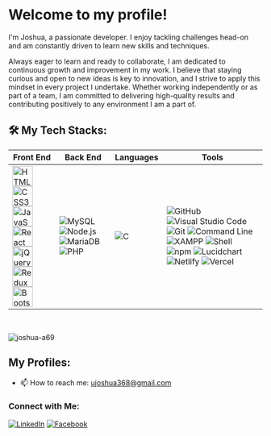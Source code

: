 # Welcome to my profile!

I'm Joshua, a passionate developer. I enjoy tackling challenges head-on and am constantly driven to learn new skills and techniques.

Always eager to learn and ready to collaborate, I am dedicated to continuous growth and improvement in my work. I believe that staying curious and open to new ideas is key to innovation, and I strive to apply this mindset in every project I undertake. Whether working independently or as part of a team, I am committed to delivering high-quality results and contributing positively to any environment I am a part of.

## 🛠 My Tech Stacks:

| **Front End** | **Back End** | **Languages** | **Tools** |
| ------------- | ------------ | ------------- | --------- |
|<img src="https://cdn.jsdelivr.net/gh/devicons/devicon/icons/html5/html5-original.svg" width="40" height="40" alt="HTML5" /> <img src="https://cdn.jsdelivr.net/gh/devicons/devicon/icons/css3/css3-original.svg" width="40" height="40" alt="CSS3" /> <img src="https://cdn.jsdelivr.net/gh/devicons/devicon/icons/javascript/javascript-original.svg" width="40" height="40" alt="JavaScript" /> <img src="https://cdn.jsdelivr.net/gh/devicons/devicon/icons/react/react-original.svg" width="40" height="40" alt="React" /> <img src="https://cdn.jsdelivr.net/gh/devicons/devicon/icons/jquery/jquery-original.svg" width="40" height="40" alt="jQuery" /> <img src="https://cdn.jsdelivr.net/gh/devicons/devicon/icons/redux/redux-original.svg" width="40" height="40" alt="Redux" /> <img src="https://cdn.jsdelivr.net/gh/devicons/devicon/icons/bootstrap/bootstrap-original.svg" width="40" height="40" alt="Bootstrap" /> | ![MySQL](https://img.shields.io/badge/-MySQL-4479A1?style=for-the-badge&logo=mysql&logoColor=white) ![Node.js](https://img.shields.io/badge/-Node.js-339933?style=for-the-badge&logo=node.js&logoColor=white) ![MariaDB](https://img.shields.io/badge/-MariaDB-003545?style=for-the-badge&logo=mariadb&logoColor=white) ![PHP](https://img.shields.io/badge/-PHP-777BB4?style=for-the-badge&logo=php&logoColor=white) | ![C](https://img.shields.io/badge/C%20Language-00599C?style=for-the-badge&logo=c&logoColor=white) | ![GitHub](https://img.shields.io/badge/-GitHub-181717?style=for-the-badge&logo=github&logoColor=white) ![Visual Studio Code](https://img.shields.io/badge/-Visual%20Studio%20Code-007ACC?style=for-the-badge&logo=visual-studio-code&logoColor=white) ![Git](https://img.shields.io/badge/-Git-F05032?style=for-the-badge&logo=git&logoColor=white) ![Command Line](https://img.shields.io/badge/-Command%20Line-4EAA25?style=for-the-badge&logo=gnubash&logoColor=white) ![XAMPP](https://img.shields.io/badge/-XAMPP-FB7A24?style=for-the-badge&logo=xampp&logoColor=white) ![Shell](https://img.shields.io/badge/-Shell-FFD500?style=for-the-badge&logo=gnu-bash&logoColor=black) ![npm](https://img.shields.io/badge/-npm-CB3837?style=for-the-badge&logo=npm&logoColor=white) ![Lucidchart](https://img.shields.io/badge/-Lucidchart-F4871E?style=for-the-badge&logo=lucidchart&logoColor=white) ![Netlify](https://img.shields.io/badge/-Netlify-00C7B7?style=for-the-badge&logo=netlify&logoColor=white) ![Vercel](https://img.shields.io/badge/Vercel-%23000000.svg?style=for-the-badge&logo=vercel&logoColor=white)|


<br><p><img align="center" src="https://github-readme-stats.vercel.app/api/top-langs?username=joshua-a69&show_icons=true&locale=en&layout=compact" alt="joshua-a69" /></p>

## My Profiles:
- 📫 How to reach me: [ujoshua368@gmail.com](mailto:ujoshua368@gmail.com)

### Connect with Me:
[![LinkedIn](https://img.shields.io/badge/-LinkedIn-0077B5?style=flat-square&logo=linkedin&logoColor=white)](https://www.linkedin.com/in/joshua-russel-uy-a9b024243/)
[![Facebook](https://img.shields.io/badge/-Facebook-1877F2?style=flat-square&logo=facebook&logoColor=white)](https://www.facebook.com/joshua.uy.14)

